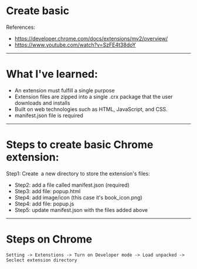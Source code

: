 # Create basic
 References:
 - https://developer.chrome.com/docs/extensions/mv2/overview/
 - https://www.youtube.com/watch?v=SzFE4t38doY

  ---

 # What I've learned:
  - An extension must fulfill a single purpose
  - Extension files are zipped into a single .crx package that the user downloads and installs
  - Built on web technologies such as HTML, JavaScript, and CSS.
  - manifest.json file is required
  ---
  # Steps to create basic Chrome extension:
  Step1: Create  a new directory to store the extension's files: 
  - Step2: add a file called manifest.json (required)
  - Step3: add file:  popup.html
  - Step4: add image/icon (this case it's book_icon.png)
  - Step4: add file: popup.js
  - Step5: update manifest.json with the files added above
  ---
  # Steps on Chrome
    Setting -> Extenstions -> Turn on Developer mode -> Load unpacked -> Seclect extension directory

